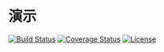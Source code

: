 # 演示

[![Build Status](https://img.shields.io/travis/miaoxing/wechatPoi/master.svg?style=flat-square)](https://travis-ci.org/miaoxing/wechatPoi)
[![Coverage Status](https://img.shields.io/coveralls/miaoxing/wechatPoi.svg?style=flat-square)](https://coveralls.io/r/miaoxing/wechatPoi?branch=master)
[![License](http://img.shields.io/badge/license-MIT-brightgreen.svg?style=flat-square)](http://www.opensource.org/licenses/MIT)
